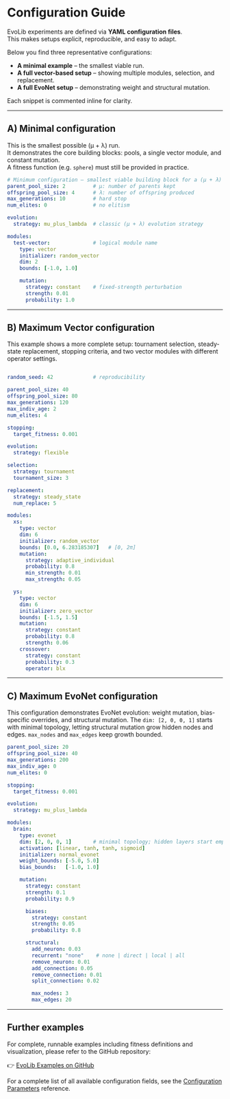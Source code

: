 # Configuration Guide

EvoLib experiments are defined via **YAML configuration files**.  
This makes setups explicit, reproducible, and easy to adapt.

Below you find three representative configurations:

- **A minimal example** – the smallest viable run.  
- **A full vector-based setup** – showing multiple modules, selection, and replacement.  
- **A full EvoNet setup** – demonstrating weight and structural mutation.  

Each snippet is commented inline for clarity.

---

## A) Minimal configuration

This is the smallest possible (μ + λ) run.  
It demonstrates the core building blocks: pools, a single vector module, and constant mutation.  
A fitness function (e.g. `sphere`) must still be provided in practice.

```yaml
# Minimum configuration — smallest viable building block for a (μ + λ) run.
parent_pool_size: 2         # μ: number of parents kept
offspring_pool_size: 4      # λ: number of offspring produced
max_generations: 10         # hard stop
num_elites: 0               # no elitism

evolution:
  strategy: mu_plus_lambda  # classic (μ + λ) evolution strategy

modules:
  test-vector:              # logical module name
    type: vector
    initializer: random_vector
    dim: 2
    bounds: [-1.0, 1.0]

    mutation:
      strategy: constant    # fixed-strength perturbation
      strength: 0.01
      probability: 1.0
```

---

## B) Maximum Vector configuration

This example shows a more complete setup: tournament selection, steady-state replacement, stopping criteria, and two vector modules with different operator settings.

```yaml

random_seed: 42             # reproducibility

parent_pool_size: 40
offspring_pool_size: 80
max_generations: 120
max_indiv_age: 2
num_elites: 4

stopping:
  target_fitness: 0.001

evolution:
  strategy: flexible

selection:
  strategy: tournament
  tournament_size: 3

replacement:
  strategy: steady_state
  num_replace: 5

modules:
  xs:
    type: vector
    dim: 6
    initializer: random_vector
    bounds: [0.0, 6.283185307]   # [0, 2π]
    mutation:
      strategy: adaptive_individual
      probability: 0.8
      min_strength: 0.01
      max_strength: 0.05

  ys:
    type: vector
    dim: 6
    initializer: zero_vector
    bounds: [-1.5, 1.5]
    mutation:
      strategy: constant
      probability: 0.8
      strength: 0.06
    crossover:
      strategy: constant
      probability: 0.3
      operator: blx

```

---

## C) Maximum EvoNet configuration

This configuration demonstrates EvoNet evolution: weight mutation, bias-specific overrides, and structural mutation.
The `dim: [2, 0, 0, 1]` starts with minimal topology, letting structural mutation grow hidden nodes and edges.
`max_nodes` and `max_edges` keep growth bounded.

```yaml
parent_pool_size: 20
offspring_pool_size: 40
max_generations: 200
max_indiv_age: 0
num_elites: 0

stopping:
  target_fitness: 0.001

evolution:
  strategy: mu_plus_lambda

modules:
  brain:
    type: evonet
    dim: [2, 0, 0, 1]       # minimal topology; hidden layers start empty
    activation: [linear, tanh, tanh, sigmoid]
    initializer: normal_evonet
    weight_bounds: [-5.0, 5.0]
    bias_bounds:   [-1.0, 1.0]

    mutation:
      strategy: constant
      strength: 0.1
      probability: 0.9

      biases:
        strategy: constant
        strength: 0.05
        probability: 0.8

      structural:
        add_neuron: 0.03
        recurrent: "none"    # none | direct | local | all
        remove_neuron: 0.01
        add_connection: 0.05
        remove_connection: 0.01
        split_connection: 0.02

        max_nodes: 3
        max_edges: 20

```

---

## Further examples

For complete, runnable examples including fitness definitions and visualization,
please refer to the GitHub repository:

👉 [EvoLib Examples on GitHub](https://github.com/EvoLib/evo-lib/tree/main/examples)

For a complete list of all available configuration fields,
see the [Configuration Parameters](config_parameter.md) reference.
